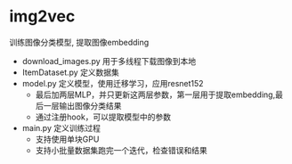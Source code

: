 # img2vec
训练图像分类模型, 提取图像embedding

- download_images.py 用于多线程下载图像到本地
- ItemDataset.py 定义数据集
- model.py 定义模型，使用迁移学习，应用resnet152
    * 最后加两层MLP，并只更新这两层参数，第一层用于提取embedding,最后一层输出图像分类结果
    * 通过注册hook，可以提取模型中的参数
- main.py 定义训练过程
    * 支持使用单块GPU
    * 支持小批量数据集跑完一个迭代，检查错误和结果